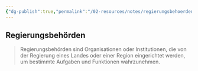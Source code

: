 ```yaml
---
{"dg-publish":true,"permalink":"/02-resources/notes/regierungsbehoerden/","tags":["wirtschaft/bwl"],"noteIcon":"","updated":"2025-09-27T01:32:43.675+02:00"}
---
```


## Regierungsbehörden 


> Regierungsbehörden sind Organisationen oder Institutionen, die von der Regierung eines Landes oder einer Region eingerichtet werden, um bestimmte Aufgaben und Funktionen wahrzunehmen.